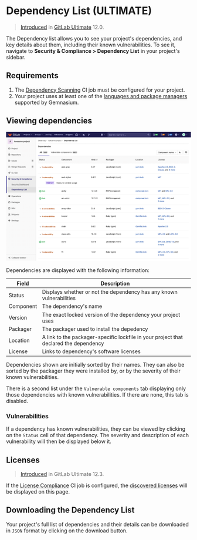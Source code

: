 # Dependency List **(ULTIMATE)**

> [Introduced](https://gitlab.com/gitlab-org/gitlab-ee/issues/10075) in [GitLab Ultimate](https://about.gitlab.com/pricing/) 12.0.

The Dependency list allows you to see your project's dependencies, and key
details about them, including their known vulnerabilities. To see it,
navigate to **Security & Compliance > Dependency List** in your project's
sidebar.

## Requirements

1. The [Dependency Scanning](../dependency_scanning/index.md) CI job must be
   configured for your project.
1. Your project uses at least one of the
   [languages and package managers](../dependency_scanning/index.md#supported-languages-and-package-managers)
   supported by Gemnasium.

## Viewing dependencies

![Dependency List](img/dependency_list_v12_3.png)

Dependencies are displayed with the following information:

| Field     | Description |
| --------- | ----------- |
| Status    | Displays whether or not the dependency has any known vulnerabilities |
| Component | The dependency's name |
| Version   | The exact locked version of the dependency your project uses |
| Packager  | The packager used to install the depedency |
| Location  | A link to the packager-specific lockfile in your project that declared the dependency |
| License   | Links to dependency's software licenses |

Dependencies shown are initially sorted by their names. They can also be sorted
by the packager they were installed by, or by the severity of their known
vulnerabilities.

There is a second list under the `Vulnerable components` tab displaying only
those dependencies with known vulnerabilities. If there are none, this tab is
disabled.

### Vulnerabilities

If a dependency has known vulnerabilities, they can be viewed by clicking on the
`Status` cell of that dependency. The severity and description of each
vulnerability will then be displayed below it.

## Licenses

> [Introduced](https://gitlab.com/gitlab-org/gitlab-ee/issues/10536) in GitLab Ultimate 12.3.

If the [License Compliance](../license_compliance/index.md) CI job is configured,
the [discovered licenses](../license_compliance/index.md#supported-languages-and-package-managers) will be displayed on this page.

## Downloading the Dependency List

Your project's full list of dependencies and their details can be downloaded in
`JSON` format by clicking on the download button.
